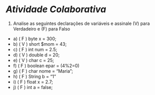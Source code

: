 # ***Atividade Colaborativa*** 

1. Analise as seguintes declarações de variáveis e assinale (V) para Verdadeiro e (F) para Falso

- a) ( F ) byte x = 300;<br>
- b) ( V ) short $mom = 43;<br>
- c) ( F ) int num = 2.5;<br>
- d) ( V ) double d = 20;<br>
- e) ( V ) char c = 25;<br>
- f) ( F ) boolean epar = (4%2=0)<br>
- g) ( F ) char nome = “Maria”;<br>
- h) ( F ) String b = “1”<br>
- i) ( F ) float x = 2.7;<br>
- j) ( F ) int a = false;<br>
